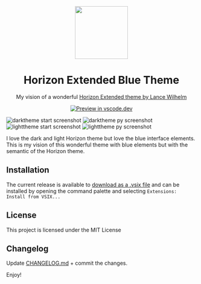 <div align="center">

<img src="https://raw.githubusercontent.com/Volodymyr-Storozhuk/horizon-extended-blue/main/logo.png" width="140" />

# Horizon Extended Blue Theme
My vision of a wonderful [Horizon Extended theme by Lance Wilhelm](https://marketplace.visualstudio.com/items?itemName=LanceWilhelm.horizon-extended)

[![Preview in vscode.dev](https://img.shields.io/badge/preview%20in-vscode.dev-blue)](https://vscode.dev/theme/VolodymyrStorozhuk.horizon-extended-blue)

<div align="left">

![darktheme start screenshot](https://raw.githubusercontent.com/Volodymyr-Storozhuk/horizon-extended-blue/main/darktheme_start.png)
![darktheme py screenshot](https://raw.githubusercontent.com/Volodymyr-Storozhuk/horizon-extended-blue/main/darktheme_py.png)
![lighttheme start screenshot](https://raw.githubusercontent.com/Volodymyr-Storozhuk/horizon-extended-blue/main/lighttheme_start.png)
![lighttheme py screenshot](https://raw.githubusercontent.com/Volodymyr-Storozhuk/horizon-extended-blue/main/lighttheme_py.png)


I love the dark and light Horizon theme but love the blue interface elements. This is my vision of this wonderful theme with blue elements but with the semantic of the Horizon theme. 

## Installation

The current release is available to [download as a .vsix file](https://github.com/Volodymyr-Storozhuk/horizon-extended-blue/releases) and can be installed by opening the command palette and selecting `Extensions: Install from VSIX...`

## License

This project is licensed under the MIT License

## Changelog

Update [CHANGELOG.md](https://github.com/Volodymyr-Storozhuk/horizon-extended-blue/blob/main/CHANGELOG.md) + commit the changes.

Enjoy!